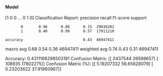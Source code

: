 #### Model
[1 0 0 ... 0 1 0]
Classification Report:
              precision    recall  f1-score   support

           0       0.96      0.08      0.15  29036201
           1       0.40      0.99      0.57  17911210

    accuracy                           0.43  46947411
   macro avg       0.68      0.54      0.36  46947411
weighted avg       0.74      0.43      0.31  46947411

Accuracy: 0.4311168298503191
Confusion Matrix:
[[ 2437544 26598657]
 [  108935 17802275]]
Confusion Matrix (%):
[[ 5.19207332 56.65628079]
 [ 0.23203622 37.91960967]]
